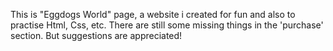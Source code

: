 This is "Eggdogs World" page, a website i created for fun and also to practise Html, Css, etc. There are still some missing things in the 'purchase' section. But suggestions are appreciated!
